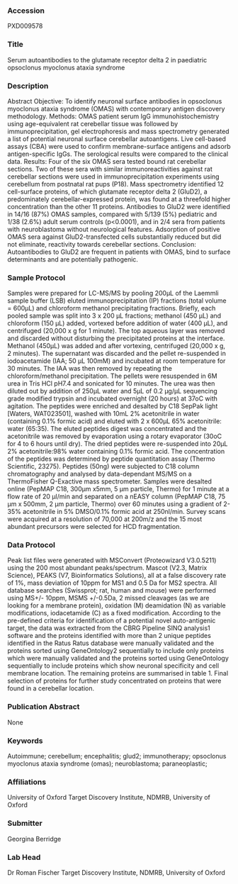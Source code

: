 ### Accession
PXD009578

### Title
Serum autoantibodies to the glutamate receptor delta 2 in paediatric opsoclonus myoclonus ataxia syndrome

### Description
Abstract Objective: To identify neuronal surface antibodies in opsoclonus myoclonus ataxia syndrome (OMAS) with contemporary antigen discovery methodology. Methods: OMAS patient serum IgG immunohistochemistry using age-equivalent rat cerebellar tissue was followed by immunoprecipitation, gel electrophoresis and mass spectrometry generated a list of potential neuronal surface cerebellar autoantigens. Live cell-based assays (CBA) were used to confirm membrane-surface antigens and adsorb antigen-specific IgGs. The serological results were compared to the clinical data. Results: Four of the six OMAS sera tested bound rat cerebellar sections. Two of these sera with similar immunoreactivities against rat cerebellar sections were used in immunoprecipitation experiments using cerebellum from postnatal rat pups (P18). Mass spectrometry identified 12 cell-surface proteins, of which glutamate receptor delta 2 (GluD2), a predominately cerebellar-expressed protein, was found at a threefold higher concentration than the other 11 proteins.  Antibodies to GluD2 were identified in 14/16 (87%) OMAS samples, compared with 5/139 (5%) pediatric and 1/38 (2.6%) adult serum controls (p<0.0001), and in  2/4 sera from patients with neuroblastoma without neurological features. Adsorption of positive OMAS sera against GluD2-transfected cells substantially reduced but did not eliminate, reactivity towards cerebellar sections.  Conclusion: Autoantibodies to GluD2 are frequent in patients with OMAS, bind to surface determinants and are potentially pathogenic.

### Sample Protocol
Samples were prepared for LC-MS/MS by pooling 200μL of the Laemmli sample buffer (LSB) eluted immunoprecipitation (IP) fractions (total volume = 600μL) and chloroform methanol precipitating fractions. Briefly, each pooled sample was split into 3 x 200 μL fractions;  methanol (450 μL) and chloroform (150 μL) added, vortexed before addition of water (400 μL),   and centrifuged (20,000 x g for 1 minute). The top aqueous layer was removed and discarded without disturbing the precipitated proteins at the interface. Methanol (450μL) was added and after vortexing, centrifuged (20,000 x g, 2 minutes). The supernatant was discarded and the pellet re-suspended in iodoacetamide (IAA; 50 μL 100mM) and incubated at room temperature for 30 minutes. The IAA was then removed by repeating the chloroform/methanol precipitation. The pellets were resuspended in 6M urea in Tris HCl pH7.4 and sonicated for 10 minutes. The urea was then diluted out by addition of 250μL water and 5μL of 0.2 μg/μL sequencing grade modified trypsin and incubated overnight (20 hours) at 37oC with agitation.  The peptides were enriched and desalted by C18 SepPak light [Waters, WAT023501], washed with  10mL 2% acetonitrile in water (containing 0.1% formic acid) and eluted with 2 x 600μL 65% acetonitrile: water (65:35). The eluted peptides digest was concentrated and the acetonitrile was removed by evaporation using a rotary evaporator (30oC for 4 to 6 hours until dry). The dried peptides were re-suspended into 20μL 2% acetonitrile:98% water containing 0.1% formic acid. The concentration of the peptides was determined by peptide quantitation assay (Thermo Scientific, 23275). Peptides (50ng) were subjected to C18 column chromatography and analysed by data-dependant MS/MS on a ThermoFisher Q-Exactive mass spectrometer. Samples were desalted online (PepMAP C18, 300µm x5mm, 5 µm particle, Thermo) for 1 minute at a flow rate of 20 µl/min and separated on a nEASY column (PepMAP C18, 75 µm x 500mm, 2 µm particle, Thermo) over 60 minutes using a gradient of 2-35% acetonitrile in 5% DMSO/0.1% formic acid at 250nl/min. Survey scans were acquired at a resolution of 70,000 at 200m/z and the 15 most abundant precursors were selected for HCD fragmentation.

### Data Protocol
Peak list files were generated with MSConvert (Proteowizard V3.0.5211) using the 200 most abundant peaks/spectrum. Mascot (V2.3, Matrix Science), PEAKS (V7, Bioinformatics Solutions), all at a false discovery rate of 1%, mass deviation of 10ppm for MS1 and 0.5 Da for MS2 spectra. All database searches (Swissprot; rat, human and mouse) were performed using MS+/- 10ppm, MSMS +/-0.5Da, 2 missed cleavages (as we are looking for a membrane protein), oxidation (M) deamidation (N) as variable modifications, iodacetamide (C) as a fixed modification. According to the pre-defined criteria for identification of a potential novel auto-antigenic target, the data was extracted from the CBRG Pipeline SINQ analysis1 software and the proteins identified with more than 2 unique peptides identified in the Ratus Ratus database were manually validated and the proteins sorted using GeneOntology2 sequentially to include only proteins which were manually validated and the proteins sorted using GeneOntology sequentially to include proteins which show neuronal specificity and cell membrane location. The remaining proteins are summarised in table 1. Final selection of proteins for further study concentrated on proteins that were found in a cerebellar location.

### Publication Abstract
None

### Keywords
Autoimmune; cerebellum; encephalitis; glud2; immunotherapy; opsoclonus myoclonus ataxia syndrome (omas); neuroblastoma; paraneoplastic;

### Affiliations
University of Oxford
Target Discovery Institute, NDMRB, University of Oxford

### Submitter
Georgina Berridge

### Lab Head
Dr Roman Fischer
Target Discovery Institute, NDMRB, University of Oxford


